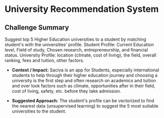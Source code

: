 # University Recommendation System
  
## Challenge Summary

Suggest top 5 Higher Education universities to a student by matching student's with the universities' profile. Student Profile: Current Education level, Field of study, Chosen research, entrepreneurship, and financial status. University Profile: location (climate, cost of living), the field, overall ranking, fees and tuition, other factors.

- **Context / Impact:** Saciva is an app for Students, especially international students to help through their higher education journey and choosing a university is the first step and often research on academics and tuition and over look factors such as climate, opportunities after in their field, cost of living, safety, etc. before they take admission.

- **Suggested Approach:** The student's profile can be vectorized to find the nearest data (unsupervised learning) to suggest the 5 most suitable universities to the student.
